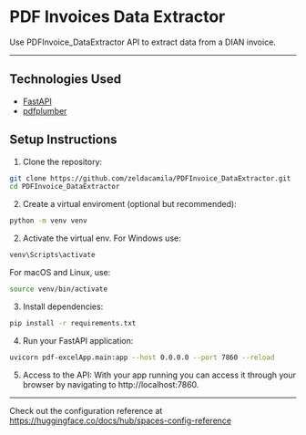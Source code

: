 # PDF Invoices Data Extractor

Use PDFInvoice_DataExtractor API to extract data from a DIAN invoice.

---

## Technologies Used

- [FastAPI](https://fastapi.tiangolo.com/)
- [pdfplumber](https://github.com/jsvine/pdfplumber)

## Setup Instructions

1. Clone the repository:

```bash
git clone https://github.com/zeldacamila/PDFInvoice_DataExtractor.git
cd PDFInvoice_DataExtractor
```

2. Create a virtual enviroment (optional but recommended):

```bash
python -m venv venv
```

2. Activate the virtual env. For Windows use:

```bash
venv\Scripts\activate
```

For macOS and Linux, use:

```bash
source venv/bin/activate
```

3. Install dependencies:

```bash
pip install -r requirements.txt
```

4. Run your FastAPI application:

```bash
uvicorn pdf-excelApp.main:app --host 0.0.0.0 --port 7860 --reload
```

5. Access to the API:
   With your app running you can access it through your browser by navigating to http://localhost:7860.

---

Check out the configuration reference at https://huggingface.co/docs/hub/spaces-config-reference

